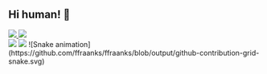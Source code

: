 ## Hi human! 👋

<!--  <img align="center" height="250" style="border-radius:50px;" src="https://media.giphy.com/media/xonOzxf2M8hNu/giphy.gif"> -->

<div align="height">
  <a href="https://github.com/redznn">
  <img height="180em" src="https://github-readme-stats.vercel.app/api?username=ffraanks&show_icons=true&theme=gruvbox&include_all_commits=true&count_private=true"/>
  <img height="180em" src="https://github-readme-stats.vercel.app/api/top-langs/?username=ffraanks&layout=compact&langs_count=7&theme=gruvbox"/>
</div>
 <div>
  <a href = "https://t.me/redznn"><img src="https://img.shields.io/badge/Telegram-2CA5E0?style=for-the-badge&logo=telegram&logoColor=white" target="_blank"></a>
  <a href = "mailto:h908659@gmail.com"><img src="https://img.shields.io/badge/-Gmail-%23333?style=for-the-badge&logo=gmail&logoColor=white" target="_blank"></a>
![Snake animation](https://github.com/ffraanks/ffraanks/blob/output/github-contribution-grid-snake.svg)
</div>
  
